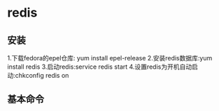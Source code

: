 # redis
## 安装
   1.下载fedora的epel仓库: yum install epel-release
   2.安装redis数据库:yum install redis
   3.启动redis:service redis start
   4.设置redis为开机自动启动:chkconfig redis on
## 基本命令
